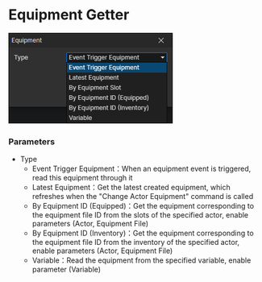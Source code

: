 # Equipment Getter

![](img/equipment-getter.png)

### Parameters

- Type
  - Event Trigger Equipment：When an equipment event is triggered, read this equipment through it
  - Latest Equipment：Get the latest created equipment, which refreshes when the "Change Actor Equipment" command is called
  - By Equipment ID (Equipped)：Get the equipment corresponding to the equipment file ID from the slots of the specified actor, enable parameters (Actor, Equipment File)
  - By Equipment ID (Inventory)：Get the equipment corresponding to the equipment file ID from the inventory of the specified actor, enable parameters (Actor, Equipment File)
  - Variable：Read the equipment from the specified variable, enable parameter (Variable)
